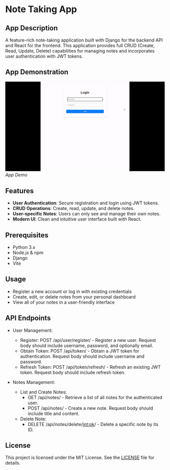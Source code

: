 # Note Taking App

## App Description
A feature-rich note-taking application built with Django for the backend API and React for the frontend. This application provides full CRUD (Create, Read, Update, Delete) capabilities for managing notes and incorporates user authentication with JWT tokens.

## App Demonstration
![App Demo](assets/screenshots/notesAppDemo.gif)
*App Demo*

## Features
 - **User Authentication**: Secure registration and login using JWT tokens.
 - **CRUD Operations**: Create, read, update, and delete notes.
 - **User-specific Notes**: Users can only see and manage their own notes.
 - **Modern UI**: Clean and intuitive user interface built with React. 

## Prerequisites
 - Python 3.x
 - Node.js & npm
 - Django
 - Vite

## Usage
 - Register a new account or log in with existing credentials
 - Create, edit, or delete notes from your personal dashboard
 - View all of your notes in a user-friendly interface

## API Endpoints
 - User Management:
    - Register: POST /api/user/register/ - Register a new user. Request body should include username, password, and optionally email.
    - Obtain Token: POST /api/token/ - Obtain a JWT token for authentication. Request body should include username and password.
    - Refresh Token: POST /api/token/refresh/ - Refresh an existing JWT token. Request body should include refresh token.

 - Notes Management:
     - List and Create Notes:
        - GET /api/notes/ - Retrieve a list of all notes for the authenticated user.
        - POST /api/notes/ - Create a new note. Request body should include title and content.
     - Delete Note:
        - DELETE /api/notes/delete/<int:pk>/ - Delete a specific note by its ID. 

## License
This project is licensed under the MIT License. See the [LICENSE](LICENSE) file for details.